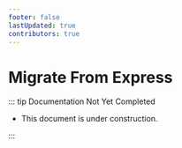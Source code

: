 ```yaml
---
footer: false
lastUpdated: true
contributors: true
---
```


# Migrate From Express

::: tip Documentation Not Yet Completed

- This document is under construction.

:::
